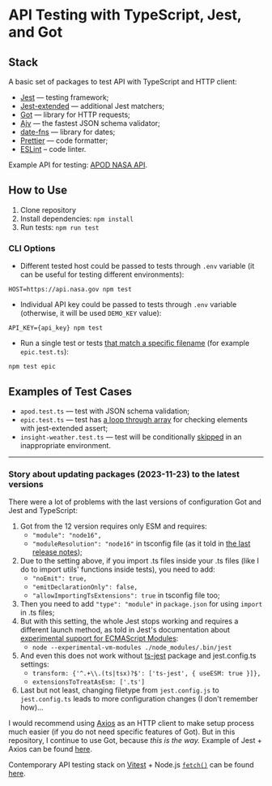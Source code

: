 # API Testing with TypeScript, Jest, and Got

## Stack

A basic set of packages to test API with TypeScript and HTTP client:

- [Jest](https://jestjs.io) — testing framework;
- [Jest-extended](https://jest-extended.jestcommunity.dev) — additional Jest matchers;
- [Got](https://github.com/sindresorhus/got) — library for HTTP requests;
- [Ajv](https://ajv.js.org) — the fastest JSON schema validator;
- [date-fns](https://date-fns.org) — library for dates;
- [Prettier](https://prettier.io) — code formatter;
- [ESLint](https://eslint.org/) – code linter.

Example API for testing: [APOD NASA API](https://api.nasa.gov).

## How to Use

1. Clone repository
2. Install dependencies: `npm install`
3. Run tests: `npm run test`

### CLI Options

- Different tested host could be passed to tests through `.env` variable (it can be useful for testing different environments):

`HOST=https://api.nasa.gov npm test`

- Individual API key could be passed to tests through `.env` variable (otherwise, it will be used `DEMO_KEY` value):

`API_KEY={api_key} npm test`

- Run a single test or tests [that match a specific filename](https://jestjs.io/docs/cli#running-from-the-command-line) (for example `epic.test.ts`):

`npm test epic`

## Examples of Test Cases

- `apod.test.ts` — test with JSON schema validation;
- `epic.test.ts` — test has [a loop through array](https://developer.mozilla.org/en-US/docs/Web/JavaScript/Reference/Global_Objects/Array/forEach) for checking elements with jest-extended assert;
- `insight-weather.test.ts` — test will be conditionally [skipped](https://jestjs.io/docs/api#describeskipname-fn) in an inappropriate environment.

---

### Story about updating packages (2023-11-23) to the latest versions

There were a lot of problems with the last versions of configuration Got and Jest and TypeScript:

1. Got from the 12 version requires only ESM and requires:
   - `"module": "node16",`
   - `"moduleResolution": "node16"` in tsconfig file (as it told in [the last release notes](https://github.com/sindresorhus/got/releases/tag/v13.0.0));
2. Due to the setting above, if you import .ts files inside your .ts files (like I do to import utils' functions inside tests), you need to add:
   - `"noEmit": true,`
   - `"emitDeclarationOnly": false,`
   - `"allowImportingTsExtensions": true` in tsconfig file too;
3. Then you need to add `"type": "module"` in `package.json` for using `import` in .ts files;
4. But with this setting, the whole Jest stops working and requires a different launch method, as told in Jest's documentation about [experimental support for ECMAScript Modules](https://jestjs.io/docs/ecmascript-modules):
   - `node --experimental-vm-modules ./node_modules/.bin/jest`
5. And even this does not work without [ts-jest](https://github.com/kulshekhar/ts-jest) package and jest.config.ts settings:
   - `transform: {'^.+\\.(ts|tsx)?$': ['ts-jest', { useESM: true }]},`
   - `extensionsToTreatAsEsm: ['.ts']`
6. Last but not least, changing filetype from `jest.config.js` to `jest.config.ts` leads to more configuration changes (I don't remember how)…

I would recommend using [Axios](https://axios-http.com/) as an HTTP client to make setup process much easier (if you do not need specific features of Got). But in this repository, I continue to use Got, because _this is the way._
Example of Jest + Axios can be found [here](https://github.com/adequatica/api-testing-comparison).

Contemporary API testing stack on [Vitest](https://vitest.dev/) + Node.js [`fetch()`](https://nodejs.org/dist/latest-v21.x/docs/api/globals.html#fetch) can be found [here](https://github.com/adequatica/api-vitesting).
